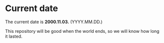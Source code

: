 # Current date

The current date is **2000.11.03.** (YYYY.MM.DD.)

This repository will be good when the world ends, so we will know how long it lasted.